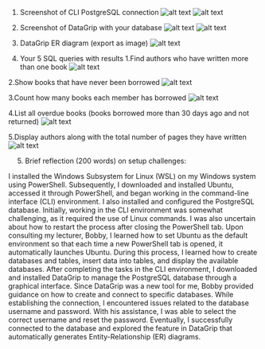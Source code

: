 1.	Screenshot of CLI PostgreSQL connection
![alt text](image.png)
![alt text](image-1.png)
 
2.	Screenshot of DataGrip with your database
 ![alt text](image-2.png)
 ![alt text](image-3.png)
 
3.	DataGrip ER diagram (export as image)
![alt text](image-4.png)
 
4.	Your 5 SQL queries with results
1.Find authors who have written more than one book
![alt text](image-5.png)
 
2.Show books that have never been borrowed
![alt text](image-6.png)
 
3.Count how many books each member has borrowed
![alt text](image-7.png)
 
4.List all overdue books (books borrowed more than 30 days ago and not returned)
![alt text](image-8.png)
 
5.Display authors along with the total number of pages they have written 
![alt text](image-9.png)
 
 
5.	Brief reflection (200 words) on setup challenges:

I installed the Windows Subsystem for Linux (WSL) on my Windows system using PowerShell. Subsequently, I downloaded and installed Ubuntu, accessed it through PowerShell, and began working in the command-line interface (CLI) environment. I also installed and configured the PostgreSQL database.
Initially, working in the CLI environment was somewhat challenging, as it required the use of Linux commands. I was also uncertain about how to restart the process after closing the PowerShell tab. Upon consulting my lecturer, Bobby, I learned how to set Ubuntu as the default environment so that each time a new PowerShell tab is opened, it automatically launches Ubuntu.
During this process, I learned how to create databases and tables, insert data into tables, and display the available databases.
After completing the tasks in the CLI environment, I downloaded and installed DataGrip to manage the PostgreSQL database through a graphical interface. Since DataGrip was a new tool for me, Bobby provided guidance on how to create and connect to specific databases. While establishing the connection, I encountered issues related to the database username and password. With his assistance, I was able to select the correct username and reset the password. Eventually, I successfully connected to the database and explored the feature in DataGrip that automatically generates Entity-Relationship (ER) diagrams.

